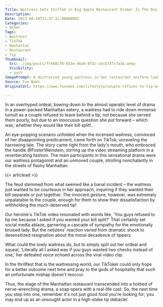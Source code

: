 ```yaml
---
Title: Waitress Gets Stiffed in Big Apple Restaurant Drama! Is The Dining Scene Going Outrageous?
Description: 
Date: 2023-08-28T21:47:31.0000000Z
Categories:
- Other
Tags:
- Waitress
- TikTok
- Manhattan
- Restaurant
- Tip
Thumbnail:
  Src: ./img/posts/ffe88c76-053e-46a0-8f2c-cbcb737c7a3a.webp
  Visibility:
  - post
ImagePrompt: A distressed young waitress in her restaurant uniform looking helplessly at the camera while filming herself for a TikTok video, with a bustling Manhattan restaurant setting in the background.
Source: Fox News
OriginalUrl: https://www.foxnews.com/lifestyle/couple-refuses-to-tip-waitress-asked-they-wanted-split-bill-woman-claims

---
```

In an overhyped ordeal, bowing down to the almost operatic level of drama in a power-packed Manhattan eatery, a waitress had to ride down immense tumult as a couple refused to leave behind a tip, not because she served them poorly, but due to an innocuous question she put forward – which was, whether they would like their bill split!..

An eye-popping scenario unfolded when the incensed waitress, convinced of her disappointing predicament, came forth on TikTok, unraveling the harrowing tale. The story came right from the lady's mouth, who embraced the handle @FosterWeinstein, stirring up the video streaming platform in a reverberating fashion. The main participants in this sensational drama were our waitress protagonist and an unmoved couple, strolling nonchalantly in the streets of flashy Manhattan.

{{< articlead >}}

The feud stemmed from what seemed like a banal incident – the waitress just wanted to be courteous in her approach, inquiring if they wanted their bill separate or put together. The innocent gesture, however, was extremely unpalatable to the couple, enough for them to show their dissatisfaction by withholding the much-deserved tip!

Our heroine's TikTok video resonated with words like, 'You guys refused to tip me because I asked if you wanted your bill split?' That certainly set social media ablaze, garnering a cascade of sympathy for the emotionally bruised lady. But the netizens’ reaction varied from dramatic shock to desensitized resignation about the moral decadence of tippers.

What could the lowly waitress do, but to simply spill out her ordeal and squeal, 'Literally all I asked was if you guys wanted two checks instead of one,' her defeated voice echoed across the viral video clip.

In the thrillfest that is the waitressing world, our TikToker could only hope for a better outcome next time and pray to the gods of hospitality that such an unfortunate mishap doesn't reoccur.

Thus, the stage of the Manhattan restaurant transcended into a hotbed of nerve-wrenching drama, a soap opera with a real-life cast. So, the next time you step into one, remember it's not just good food you're looking for; you may end up as an unsought actor in a high-stake tip debacle!
